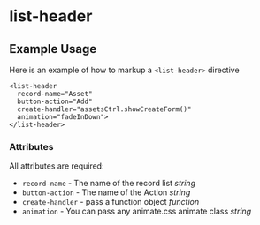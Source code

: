 list-header
===

## Example Usage

Here is an example of how to markup a `<list-header>` directive

    <list-header
      record-name="Asset"
      button-action="Add"
      create-handler="assetsCtrl.showCreateForm()"
      animation="fadeInDown">
    </list-header>

### Attributes

All attributes are required:

 - `record-name` - The name of the record list _string_
 - `button-action` -  The name of the Action _string_
 - `create-handler` - pass a function object _function_
 - `animation` - You can pass any animate.css animate class _string_
